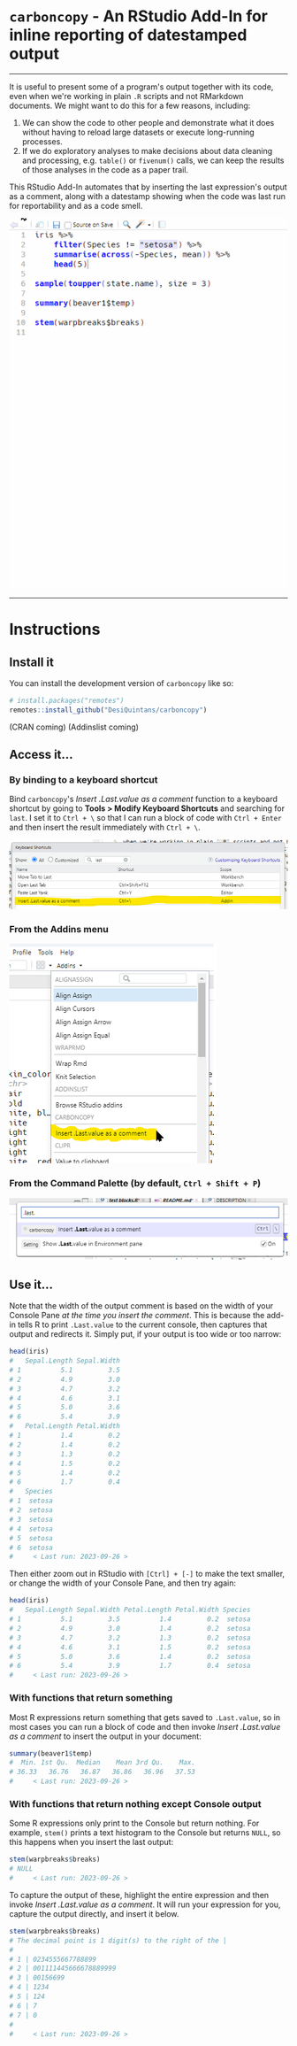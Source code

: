 # `carboncopy` - An RStudio Add-In for inline reporting of datestamped output

--------------------------------------------------------------------------------

It is useful to present some of a program's output together with its code, even
when we're working in plain `.R` scripts and not RMarkdown documents. We might
want to do this for a few reasons, including:

1. We can show the code to other people and demonstrate what it does without
   having to reload large datasets or execute long-running processes.
2. If we do exploratory analyses to make decisions about data cleaning and
   processing, e.g. `table()` or `fivenum()` calls, we can keep the results of
   those analyses in the code as a paper trail.
   
This RStudio Add-In automates that by inserting the last expression's output as 
a comment, along with a datestamp showing when the code was last run for 
reportability and as a code smell.

![](https://github.com/DesiQuintans/carboncopy/blob/main/readme_files/demo_gif.gif?raw=true)

--------------------------------------------------------------------------------

# Instructions

## Install it

You can install the development version of `carboncopy` like so:

``` r
# install.packages("remotes")
remotes::install_github("DesiQuintans/carboncopy")
```

(CRAN coming)
(Addinslist coming)


## Access it...

### By binding to a keyboard shortcut

Bind `carboncopy`'s _Insert .Last.value as a comment_ function to a keyboard 
shortcut by going to **Tools > Modify Keyboard Shortcuts** and searching for 
`last`. I set it to `Ctrl + \` so that I can run a block of code with 
`Ctrl + Enter` and then insert the result immediately with `Ctrl + \`.

![](https://github.com/DesiQuintans/carboncopy/blob/main/readme_files/keyboard_bindings.png?raw=true)

### From the Addins menu

![](https://github.com/DesiQuintans/carboncopy/blob/main/readme_files/addins_menu.png?raw=true)

### From the Command Palette (by default, `Ctrl + Shift + P`)

![](https://github.com/DesiQuintans/carboncopy/blob/main/readme_files/command_palette.png?raw=true)


## Use it...

Note that the width of the output comment is based on the width of your Console
Pane *at the time you insert the comment*. This is because the add-in tells R to
print `.Last.value` to the current console, then captures that output and
redirects it. Simply put, if your output is too wide or too narrow:

``` r
head(iris)
#   Sepal.Length Sepal.Width
# 1          5.1         3.5
# 2          4.9         3.0
# 3          4.7         3.2
# 4          4.6         3.1
# 5          5.0         3.6
# 6          5.4         3.9
#   Petal.Length Petal.Width
# 1          1.4         0.2
# 2          1.4         0.2
# 3          1.3         0.2
# 4          1.5         0.2
# 5          1.4         0.2
# 6          1.7         0.4
#   Species
# 1  setosa
# 2  setosa
# 3  setosa
# 4  setosa
# 5  setosa
# 6  setosa
#     < Last run: 2023-09-26 >
```

Then either zoom out in RStudio with `[Ctrl] + [-]` to make the text smaller, or change the width of your Console Pane, and then try again:

``` r
head(iris)
#   Sepal.Length Sepal.Width Petal.Length Petal.Width Species
# 1          5.1         3.5          1.4         0.2  setosa
# 2          4.9         3.0          1.4         0.2  setosa
# 3          4.7         3.2          1.3         0.2  setosa
# 4          4.6         3.1          1.5         0.2  setosa
# 5          5.0         3.6          1.4         0.2  setosa
# 6          5.4         3.9          1.7         0.4  setosa
#     < Last run: 2023-09-26 >
```


### With functions that return something

Most R expressions return something that gets saved to `.Last.value`, so in most
cases you can run a block of code and then invoke _Insert .Last.value as a
comment_ to insert the output in your document:

``` r
summary(beaver1$temp)
#  Min. 1st Qu.  Median    Mean 3rd Qu.    Max. 
# 36.33   36.76   36.87   36.86   36.96   37.53 
#     < Last run: 2023-09-26 >
```

### With functions that return nothing except Console output

Some R expressions only print to the Console but return nothing. For example, 
`stem()` prints a text histogram to the Console but returns `NULL`, so this 
happens when you insert the last output:

``` r
stem(warpbreaks$breaks)
# NULL
#     < Last run: 2023-09-26 >
```

To capture the output of these, highlight the entire expression and then invoke 
_Insert .Last.value as a comment_. It will run your expression for you, capture 
the output directly, and insert it below.

``` r
stem(warpbreaks$breaks)
# The decimal point is 1 digit(s) to the right of the |
# 
# 1 | 0234555667788899
# 2 | 001111445666678889999
# 3 | 00156699
# 4 | 1234
# 5 | 124
# 6 | 7
# 7 | 0
# 
#     < Last run: 2023-09-26 >
```
